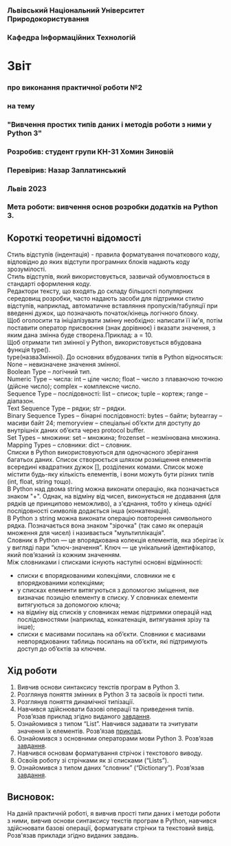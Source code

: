 ### Львівський Національний Університет Природокористування
### Кафедра Інформаційних Технологій
# Звіт 
### про виконання практичної роботи №2 
### на тему
### "Вивчення простих типів даних і методів роботи з ними у Python 3"
### Розробив: студент групи КН-31 Хомин Зиновій
### Перевірив: Назар Заплатинський
### Львів 2023 
### Мета роботи: вивчення основ розробки додатків на Python 3.
## Короткі теоретичні відомості
Стиль відступів (індентація) - правила форматування початкового коду, відповідно до яких відступи програмних блоків надають коду зрозумілості.  
Стиль відступів, який використовується, зазвичай обумовлюється в стандарті оформлення коду.  
Редактори тексту, що входять до складу більшості популярних середовищ розробки, часто надають засоби для підтримки стилю відступів, наприклад, автоматичне вставляння пропусків/табуляції при введенні дужок, що позначають початок/кінець логічного блоку.  
Щоб оголосити та ініціалізувати змінну необхідно: написати її ім'я, потім поставити оператор присвоєння (знак дорівнює) і вказати значення, з яким дана змінна буде створена.Приклад: a = 10.  
Щоб отримати тип змінної у Python, використовується вбудована функція type().  
type(назваЗмінної).
До основних вбудованих типів в Python відносяться:
None – невизначене значення змінної.  
Boolean Type – логічний тип.  
Numeric Type – числа:  int – ціле число; float – число з плаваючою точкою (дійсне число); complex – комплексне число.  
Sequence Type – послідовності: list – список;  tuple – кортеж; range – діапазон.  
Text Sequence Type – рядки; str – рядки.  
Binary Sequence Types – бінарні послідовності: bytes – байти; bytearray – масиви байт 24; memoryview – спеціальні об’єкти для доступу до внутрішніх даних об’єкта через protocol buffer.  
Set Types – множини: set – множина; frozenset – незмінювана множина.  
Mapping Types – словники: dict – словник.  
Списки в Python використовуються для одночасного зберігання багатьох даних. Список створюється шляхом розміщення елементів всередині квадратних дужок [], розділених комами. Список може містити будь-яку кількість елементів, і вони можуть бути різних типів (int, float, string тощо).  
В Python над двома string можна виконати операцію, яка позначається знаком "+". Однак, на відміну від чисел, виконується не додавання (для рядків це принципово неможливо), а з'єднання, тобто у кінець однієї послідовності символів додається інша (конкатенація).  
В Python з string можна виконати операцію повторення символьного рядка. Позначається вона знаком "зірочка" (так само як операція множення для чисел) і називається "мультиплікація".  
Словник в Python — це впорядкована колекція елементів, яка зберігає їх у вигляді пари “ключ-значення”. Ключ — це унікальний ідентифікатор, який пов’язаний із кожним значенням.  
Між словниками і списками існують наступні основні відмінності:  
- списки є впорядкованими колекціями, словники не є впорядкованими колекціями;  
- у списках елементи витягуються з допомогою зміщення, яке визначає позицію елементу в списку. У словниках елементи витягуються за допомогою ключа;  
- на відміну від списків у словниках немає підтримки операцій над послідовностями (наприклад, конкатенація, витягування зрізу та інше);  
- списки є масивами посилань на об’єкти. Словники є масивами невпорядкованих таблиць посилань на об’єкти, які підтримують доступ до об’єктів за ключем.  
## Хід роботи 
1. Вивчив основи синтаксису текстів програм в Python 3.
2. Розглянув поняття змінних в Python 3 та засвоїв їх прості типи.
3. Розглянув поняття динамічної типізації.
4. Навчився здійснювати базові операції та приведення типів. Розв’язав
приклад згідно виданого [завдання](./task1.py).
5. Ознайомився з типом “List”. Навчився задавати та зчитувати значення
їх елементів. Розв’язав [приклад](./task2.py).
6. Ознайомився з основними операторами мови Python 3. Розв’язав
[завдання](./task3.py).
7. Навчився основам форматування стрічок і текстового виводу.
8. Освоїв роботу зі стрічками як зі списками (“Lists”).
9. Ознайомився з типом даних “словник” (“Dictionary”). Розв’язав
[завдання](./task4.py).
## Висновок:
На даній практичній роботі, я вивчив прості типи даних і методи роботи з ними, вивчив основи синтаксису текстів програм в Python, навчився здійснювати базові операції, форматувати стрічки та текстовий вивід. Розв'язав приклади згідно виданих завдань.